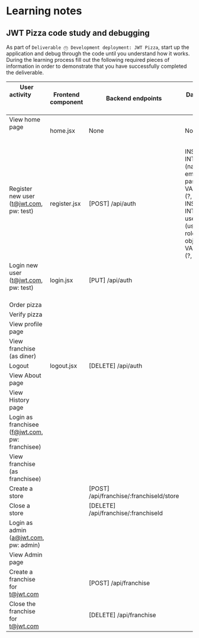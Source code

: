 # Learning notes

## JWT Pizza code study and debugging

As part of `Deliverable ⓵ Development deployment: JWT Pizza`, start up the application and debug through the code until you understand how it works. During the learning process fill out the following required pieces of information in order to demonstrate that you have successfully completed the deliverable.

| User activity                                        | Frontend component | Backend endpoints                         | Database SQL                                                                                                                 |
| ---------------------------------------------------- | ------------------ | ----------------------------------------- | ---------------------------------------------------------------------------------------------------------------------------- |
| View home page                                       | home.jsx           | None                                      | None                                                                                                                         |
| Register new user<br/>(t@jwt.com, pw: test)          | register.jsx       | \[POST] /api/auth                         | INSERT INTO user (name, email, password) VALUES (?, ?, ?) <br>INSERT INTO userRole (userId, role, objectId) VALUES (?, ?, ?) |
| Login new user<br/>(t@jwt.com, pw: test)             | login.jsx          | \[PUT] /api/auth                          |                                                                                                                              |
| Order pizza                                          |                    |                                           |                                                                                                                              |
| Verify pizza                                         |                    |                                           |                                                                                                                              |
| View profile page                                    |                    |                                           |                                                                                                                              |
| View franchise<br/>(as diner)                        |                    |                                           |                                                                                                                              |
| Logout                                               | logout.jsx         | \[DELETE] /api/auth                       |                                                                                                                              |
| View About page                                      |                    |                                           |                                                                                                                              |
| View History page                                    |                    |                                           |                                                                                                                              |
| Login as franchisee<br/>(f@jwt.com, pw: franchisee)  |                    |                                           |                                                                                                                              |
| View franchise<br/>(as franchisee)                   |                    |                                           |                                                                                                                              |
| Create a store                                       |                    | \[POST] /api/franchise/:franchiseId/store |                                                                                                                              |
| Close a store                                        |                    | \[DELETE] /api/franchise/:franchiseId     |                                                                                                                              |
| Login as admin<br/>(a@jwt.com, pw: admin)            |                    |                                           |                                                                                                                              |
| View Admin page                                      |                    |                                           |                                                                                                                              |
| Create a franchise for t@jwt.com                     |                    | \[POST] /api/franchise                    |                                                                                                                              |
| Close the franchise for t@jwt.com                    |                    | \[DELETE] /api/franchise                  |                                                                                                                              |
